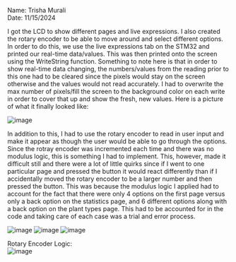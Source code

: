 Name: Trisha Murali <br/>
Date: 11/15/2024 

I got the LCD to show different pages and live expressions. I also created the rotary encoder to be able to move around and select different options. In order to do this, we use the live expressions tab on the STM32 and printed our real-time data/values. This was then printed onto the screen using the WriteString function. Something to note here is that in order to show real-time data changing, the numbers/values from the reading prior to this one had to be cleared since the pixels would stay on the screen otherwise and the values would not read accurately. I had to overwrite the max number of pixels/fill the screen to the background color on each write in order to cover that up and show the fresh, new values. Here is a picture of what it finally looked like: 

![image](https://github.com/user-attachments/assets/bafdbfac-b5b2-458e-b5e5-57f2dcaecfa1)

In addition to this, I had to use the rotary encoder to read in user input and make it appear as though the user would be able to go through the options. Since the rotray encoder was incremented each time and there was no modulus logic, this is something I had to implement. This, however, made it difficult still and there were a lot of little quirks since if I went to one particular page and pressed the button it would react differently than if I accidentally moved the rotary encoder to be a larger number and then pressed the button. This was because the modulus logic I applied had to account for the fact that there were only 4 options on the first page versus only a back option on the statistics page, and 6 different options along with a back option on the plant types page. This had to be accounted for in the code and taking care of each case was a trial and error process.

![image](https://github.com/user-attachments/assets/4e95d727-9eac-496b-8a9a-03477fe57c58)
![image](https://github.com/user-attachments/assets/9b794e14-40c2-4555-bd89-10c183cedc0c)
![image](https://github.com/user-attachments/assets/c86f1bf0-9e15-452d-93e9-1e369868b5e7)

Rotary Encoder Logic: <br/> 
![image](https://github.com/user-attachments/assets/50e0cd67-c7ae-44a1-b404-19578a54d1f8)


